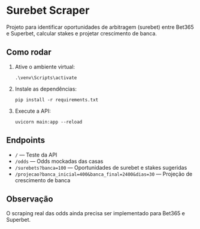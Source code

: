# Surebet Scraper

Projeto para identificar oportunidades de arbitragem (surebet) entre Bet365 e Superbet, calcular stakes e projetar crescimento de banca.

## Como rodar

1. Ative o ambiente virtual:
   ```
   .\venv\Scripts\activate
   ```
2. Instale as dependências:
   ```
   pip install -r requirements.txt
   ```
3. Execute a API:
   ```
   uvicorn main:app --reload
   ```

## Endpoints

- `/` — Teste da API
- `/odds` — Odds mockadas das casas
- `/surebets?banca=100` — Oportunidades de surebet e stakes sugeridas
- `/projecao?banca_inicial=400&banca_final=2400&dias=30` — Projeção de crescimento de banca

## Observação

O scraping real das odds ainda precisa ser implementado para Bet365 e Superbet. 